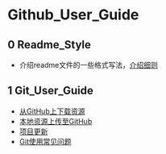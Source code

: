 # Github_User_Guide

## 0 Readme_Style
- 介绍readme文件的一些格式写法，[介绍细则](https://github.com/dazhuang17/github_user_guide/blob/main/readme_style/readme_style.md)

## 1 Git_User_Guide
- [从GitHub上下载资源](https://github.com/dazhuang17/Github_User_Guide/blob/main/git_user_guide/download.md)
- [本地资源上传至GitHub](https://github.com/dazhuang17/Github_User_Guide/blob/main/git_user_guide/upload.md)
- [项目更新](https://github.com/dazhuang17/Github_User_Guide/blob/main/git_user_guide/up_to_date.md)
- [Git使用常见问题](https://github.com/dazhuang17/Github_User_Guide/blob/main/git_user_guide/Q%26A.md)



